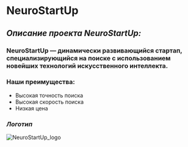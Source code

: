 # NeuroStartUp

## *Описание проекта NeuroStartUp:*

### NeuroStartUp — динамически развивающийся стартап, специализирующийся на поиске с использованием новейших технологий искусственного интеллекта.
 
### Наши преимущества:

* Высокая точность поиска
* Высокая скорость поиска
* Низкая цена

### *Логотип*

![NeuroStartUp_logo](https://camo.githubusercontent.com/ace14ee894d150192a7b05b12410738aa65528da742bbce69315a5f441320ea7/68747470733a2f2f692e696d6775722e636f6d2f495a4f525769492e706e67)
